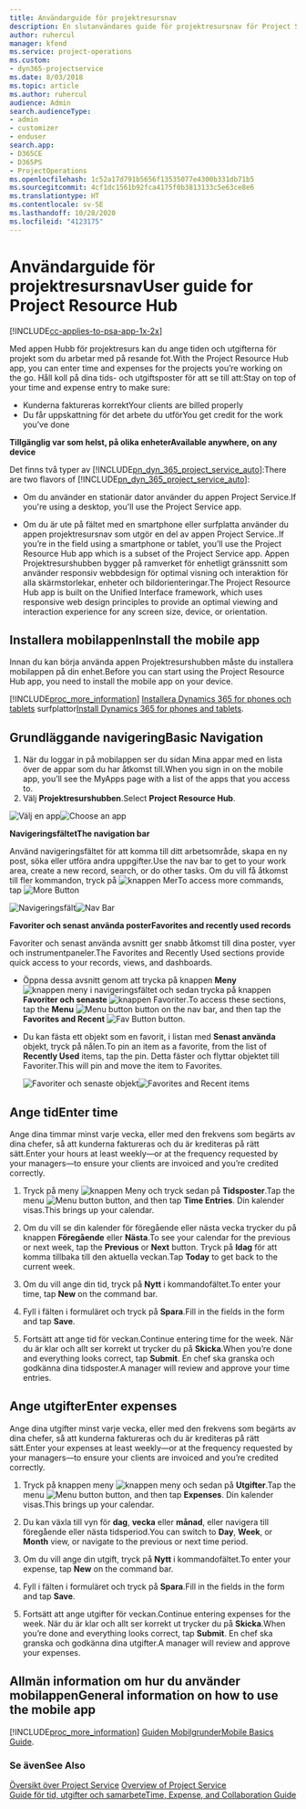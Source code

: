 ```yaml
---
title: Användarguide för projektresursnav
description: En slutanvändares guide för projektresursnav för Project Service
author: ruhercul
manager: kfend
ms.service: project-operations
ms.custom:
- dyn365-projectservice
ms.date: 8/03/2018
ms.topic: article
ms.author: ruhercul
audience: Admin
search.audienceType:
- admin
- customizer
- enduser
search.app:
- D365CE
- D365PS
- ProjectOperations
ms.openlocfilehash: 1c52a17d791b5656f13535077e4300b331db71b5
ms.sourcegitcommit: 4cf1dc1561b92fca4175f0b3813133c5e63ce8e6
ms.translationtype: HT
ms.contentlocale: sv-SE
ms.lasthandoff: 10/28/2020
ms.locfileid: "4123175"
---
```

# <a name="user-guide-for-project-resource-hub"></a><span data-ttu-id="24051-103">Användarguide för projektresursnav</span><span class="sxs-lookup"><span data-stu-id="24051-103">User guide for Project Resource Hub</span></span>

[!INCLUDE[cc-applies-to-psa-app-1x-2x](../includes/cc-applies-to-psa-app-1x-2x.md)]

<span data-ttu-id="24051-104">Med appen Hubb för projektresurs kan du ange tiden och utgifterna för projekt som du arbetar med på resande fot.</span><span class="sxs-lookup"><span data-stu-id="24051-104">With the Project Resource Hub app, you can enter time and expenses for the projects you’re working on the go.</span></span> <span data-ttu-id="24051-105">Håll koll på dina tids- och utgiftsposter för att se till att:</span><span class="sxs-lookup"><span data-stu-id="24051-105">Stay on top of your time and expense entry to make sure:</span></span>

- <span data-ttu-id="24051-106">Kunderna faktureras korrekt</span><span class="sxs-lookup"><span data-stu-id="24051-106">Your clients are billed properly</span></span>
- <span data-ttu-id="24051-107">Du får uppskattning för det arbete du utför</span><span class="sxs-lookup"><span data-stu-id="24051-107">You get credit for the work you’ve done</span></span>

<span data-ttu-id="24051-108">**Tillgänglig var som helst, på olika enheter**</span><span class="sxs-lookup"><span data-stu-id="24051-108">**Available anywhere, on any device**</span></span>

<span data-ttu-id="24051-109">Det finns två typer av [!INCLUDE[pn_dyn_365_project_service_auto](../includes/pn-dyn-365-project-service-auto.md)]:</span><span class="sxs-lookup"><span data-stu-id="24051-109">There are two flavors of [!INCLUDE[pn_dyn_365_project_service_auto](../includes/pn-dyn-365-project-service-auto.md)]:</span></span> 

- <span data-ttu-id="24051-110">Om du använder en stationär dator använder du appen Project Service.</span><span class="sxs-lookup"><span data-stu-id="24051-110">If you're using a desktop, you'll use the Project Service app.</span></span> 

- <span data-ttu-id="24051-111">Om du är ute på fältet med en smartphone eller surfplatta använder du appen projektresursnav som utgör en del av appen Project Service..</span><span class="sxs-lookup"><span data-stu-id="24051-111">If you’re in the field using a smartphone or tablet, you’ll use the Project Resource Hub app which is a subset of the Project Service  app.</span></span> <span data-ttu-id="24051-112">Appen Projektresurshubben bygger på ramverket för enhetligt gränssnitt som använder responsiv webbdesign för optimal visning och interaktion för alla skärmstorlekar, enheter och bildorienteringar.</span><span class="sxs-lookup"><span data-stu-id="24051-112">The Project Resource Hub app is built on the Unified Interface framework, which uses responsive web design principles to provide an optimal viewing and interaction experience for any screen size, device, or orientation.</span></span> 


## <a name="install-the-mobile-app"></a><span data-ttu-id="24051-113">Installera mobilappen</span><span class="sxs-lookup"><span data-stu-id="24051-113">Install the mobile app</span></span>
<span data-ttu-id="24051-114">Innan du kan börja använda appen Projektresurshubben måste du installera mobilappen på din enhet.</span><span class="sxs-lookup"><span data-stu-id="24051-114">Before you can start using the Project Resource Hub app, you need to install the mobile app on your device.</span></span> 

[!INCLUDE[proc_more_information](../includes/proc-more-information.md)] <span data-ttu-id="24051-115">[Installera Dynamics 365 for phones och tablets](https://docs.microsoft.com/dynamics365/mobile-app/install-dynamics-365-for-phones-and-tablets) surfplattor</span><span class="sxs-lookup"><span data-stu-id="24051-115">[Install Dynamics 365 for phones and tablets](https://docs.microsoft.com/dynamics365/mobile-app/install-dynamics-365-for-phones-and-tablets).</span></span>

## <a name="basic-navigation"></a><span data-ttu-id="24051-116">Grundläggande navigering</span><span class="sxs-lookup"><span data-stu-id="24051-116">Basic Navigation</span></span>
1.  <span data-ttu-id="24051-117">När du loggar in på mobilappen ser du sidan Mina appar med en lista över de appar som du har åtkomst till.</span><span class="sxs-lookup"><span data-stu-id="24051-117">When you sign in on the mobile app, you’ll see the MyApps page with a list of the apps that you access to.</span></span> 
2.  <span data-ttu-id="24051-118">Välj **Projektresurshubben**.</span><span class="sxs-lookup"><span data-stu-id="24051-118">Select **Project Resource Hub**.</span></span>

<span data-ttu-id="24051-119">![Välj en app](media/chooseApp_1.png "Välj en app")</span><span class="sxs-lookup"><span data-stu-id="24051-119">![Choose an app](media/chooseApp_1.png "Choose an app")</span></span>

<span data-ttu-id="24051-120">**Navigeringsfältet**</span><span class="sxs-lookup"><span data-stu-id="24051-120">**The navigation bar**</span></span>

<span data-ttu-id="24051-121">Använd navigeringsfältet för att komma till ditt arbetsområde, skapa en ny post, söka eller utföra andra uppgifter.</span><span class="sxs-lookup"><span data-stu-id="24051-121">Use the nav bar to get to your work area, create a new record, search, or do other tasks.</span></span> <span data-ttu-id="24051-122">Om du vill få åtkomst till fler kommandon, tryck på ![knappen Mer](media/MoreButton.png "Knappen Fler")</span><span class="sxs-lookup"><span data-stu-id="24051-122">To access more commands, tap ![More Button](media/MoreButton.png "More Button")</span></span>

<span data-ttu-id="24051-123">![Navigeringsfält](media/NavBar_2.png "Navigeringsfält")</span><span class="sxs-lookup"><span data-stu-id="24051-123">![Nav Bar](media/NavBar_2.png "Nav Bar")</span></span>

<span data-ttu-id="24051-124">**Favoriter och senast använda poster**</span><span class="sxs-lookup"><span data-stu-id="24051-124">**Favorites and recently used records**</span></span>

<span data-ttu-id="24051-125">Favoriter och senast använda avsnitt ger snabb åtkomst till dina poster, vyer och instrumentpaneler.</span><span class="sxs-lookup"><span data-stu-id="24051-125">The Favorites and Recently Used sections provide quick access to your records, views, and dashboards.</span></span> 

- <span data-ttu-id="24051-126">Öppna dessa avsnitt genom att trycka på knappen **Meny** ![knappen meny](media/MenuButton.png "Menyknapp") i navigeringsfältet och sedan trycka på knappen **Favoriter och senaste** ![knappen Favoriter](media/FavButton.png "Fav-knappen").</span><span class="sxs-lookup"><span data-stu-id="24051-126">To access these sections, tap the **Menu** ![Menu button](media/MenuButton.png "Menu button") button on the nav bar, and then tap the **Favorites and Recent** ![Fav Button](media/FavButton.png "Fav Button") button.</span></span>

- <span data-ttu-id="24051-127">Du kan fästa ett objekt som en favorit, i listan med **Senast använda** objekt, tryck på nålen.</span><span class="sxs-lookup"><span data-stu-id="24051-127">To pin an item as a favorite, from the list of **Recently Used** items, tap the pin.</span></span> <span data-ttu-id="24051-128">Detta fäster och flyttar objektet till Favoriter.</span><span class="sxs-lookup"><span data-stu-id="24051-128">This will pin and move the item to Favorites.</span></span>

  <span data-ttu-id="24051-129">![Favoriter och senaste objekt](media/Favs_3.png "Favoriter och senaste objekt")</span><span class="sxs-lookup"><span data-stu-id="24051-129">![Favorites and Recent items](media/Favs_3.png "Favorites and Recent items")</span></span>
 
## <a name="enter-time"></a><span data-ttu-id="24051-130">Ange tid</span><span class="sxs-lookup"><span data-stu-id="24051-130">Enter time</span></span>
<span data-ttu-id="24051-131">Ange dina timmar minst varje vecka, eller med den frekvens som begärts av dina chefer, så att kunderna faktureras och du är krediteras på rätt sätt.</span><span class="sxs-lookup"><span data-stu-id="24051-131">Enter your hours at least weekly—or at the frequency requested by your managers—to ensure your clients are invoiced and you’re credited correctly.</span></span>

1. <span data-ttu-id="24051-132">Tryck på meny ![knappen Meny](media/MenuButton.png "Menyknapp") och tryck sedan på **Tidsposter**.</span><span class="sxs-lookup"><span data-stu-id="24051-132">Tap the menu ![Menu button](media/MenuButton.png "Menu button") button, and then tap **Time Entries**.</span></span> <span data-ttu-id="24051-133">Din kalender visas.</span><span class="sxs-lookup"><span data-stu-id="24051-133">This brings up your calendar.</span></span>

2. <span data-ttu-id="24051-134">Om du vill se din kalender för föregående eller nästa vecka trycker du på knappen **Föregående** eller **Nästa**.</span><span class="sxs-lookup"><span data-stu-id="24051-134">To see your calendar for the previous or next week, tap the **Previous** or **Next** button.</span></span> <span data-ttu-id="24051-135">Tryck på **Idag** för att komma tillbaka till den aktuella veckan.</span><span class="sxs-lookup"><span data-stu-id="24051-135">Tap **Today** to get back to the current week.</span></span>

3. <span data-ttu-id="24051-136">Om du vill ange din tid, tryck på **Nytt** i kommandofältet.</span><span class="sxs-lookup"><span data-stu-id="24051-136">To enter your time, tap **New** on the command bar.</span></span> 

4. <span data-ttu-id="24051-137">Fyll i fälten i formuläret och tryck på **Spara**.</span><span class="sxs-lookup"><span data-stu-id="24051-137">Fill in the fields in the form and tap **Save**.</span></span>

5. <span data-ttu-id="24051-138">Fortsätt att ange tid för veckan.</span><span class="sxs-lookup"><span data-stu-id="24051-138">Continue entering time for the week.</span></span> <span data-ttu-id="24051-139">När du är klar och allt ser korrekt ut trycker du på **Skicka**.</span><span class="sxs-lookup"><span data-stu-id="24051-139">When you’re done and everything looks correct, tap **Submit**.</span></span> <span data-ttu-id="24051-140">En chef ska granska och godkänna dina tidsposter.</span><span class="sxs-lookup"><span data-stu-id="24051-140">A manager will review and approve your time entries.</span></span>

## <a name="enter-expenses"></a><span data-ttu-id="24051-141">Ange utgifter</span><span class="sxs-lookup"><span data-stu-id="24051-141">Enter expenses</span></span> 
<span data-ttu-id="24051-142">Ange dina utgifter minst varje vecka, eller med den frekvens som begärts av dina chefer, så att kunderna faktureras och du är krediteras på rätt sätt.</span><span class="sxs-lookup"><span data-stu-id="24051-142">Enter your expenses at least weekly—or at the frequency requested by your managers—to ensure your clients are invoiced and you’re credited correctly.</span></span>

1. <span data-ttu-id="24051-143">Tryck på knappen meny ![knappen meny](media/MenuButton.png "Menyknapp") och sedan på **Utgifter**.</span><span class="sxs-lookup"><span data-stu-id="24051-143">Tap the menu ![Menu button](media/MenuButton.png "Menu button") button, and then tap **Expenses**.</span></span> <span data-ttu-id="24051-144">Din kalender visas.</span><span class="sxs-lookup"><span data-stu-id="24051-144">This brings up your calendar.</span></span>

2. <span data-ttu-id="24051-145">Du kan växla till vyn för **dag**, **vecka** eller **månad**, eller navigera till föregående eller nästa tidsperiod.</span><span class="sxs-lookup"><span data-stu-id="24051-145">You can switch to **Day**, **Week**, or **Month** view, or navigate to the previous or next time period.</span></span> 

3. <span data-ttu-id="24051-146">Om du vill ange din utgift, tryck på **Nytt** i kommandofältet.</span><span class="sxs-lookup"><span data-stu-id="24051-146">To enter your expense, tap **New** on the command bar.</span></span> 

4. <span data-ttu-id="24051-147">Fyll i fälten i formuläret och tryck på **Spara**.</span><span class="sxs-lookup"><span data-stu-id="24051-147">Fill in the fields in the form and tap **Save**.</span></span>

5. <span data-ttu-id="24051-148">Fortsätt att ange utgifter för veckan.</span><span class="sxs-lookup"><span data-stu-id="24051-148">Continue entering expenses for the week.</span></span> <span data-ttu-id="24051-149">När du är klar och allt ser korrekt ut trycker du på **Skicka**.</span><span class="sxs-lookup"><span data-stu-id="24051-149">When you’re done and everything looks correct, tap **Submit**.</span></span> <span data-ttu-id="24051-150">En chef ska granska och godkänna dina utgifter.</span><span class="sxs-lookup"><span data-stu-id="24051-150">A manager will review and approve your expenses.</span></span>

## <a name="general-information-on-how-to-use-the-mobile-app"></a><span data-ttu-id="24051-151">Allmän information om hur du använder mobilappen</span><span class="sxs-lookup"><span data-stu-id="24051-151">General information on how to use the mobile app</span></span> 
[!INCLUDE[proc_more_information](../includes/proc-more-information.md)] <span data-ttu-id="24051-152">[Guiden Mobilgrunder](https://docs.microsoft.com/dynamics365/mobile-app/dynamics-365-phones-tablets-users-guide)</span><span class="sxs-lookup"><span data-stu-id="24051-152">[Mobile Basics Guide](https://docs.microsoft.com/dynamics365/mobile-app/dynamics-365-phones-tablets-users-guide).</span></span>

### <a name="see-also"></a><span data-ttu-id="24051-153">Se även</span><span class="sxs-lookup"><span data-stu-id="24051-153">See Also</span></span>  
 <span data-ttu-id="24051-154">[Översikt över Project Service](../psa/overview.md) </span><span class="sxs-lookup"><span data-stu-id="24051-154">[Overview of Project Service](../psa/overview.md) </span></span>  
 [<span data-ttu-id="24051-155">Guide för tid, utgifter och samarbete</span><span class="sxs-lookup"><span data-stu-id="24051-155">Time, Expense, and Collaboration Guide</span></span>](../psa/time-expense-collaboration-guide.md)   
 

